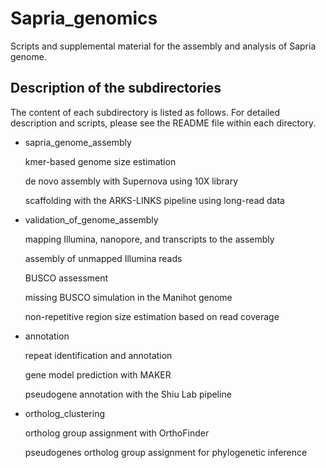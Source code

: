 # Sapria_genomics
Scripts and supplemental material for the assembly and analysis of Sapria genome.

Description of the subdirectories
----------------------
The content of each subdirectory is listed as follows. For detailed description and scripts, please see the README file within each directory.

- sapria_genome_assembly
  
  kmer-based genome size estimation
  
  de novo assembly with Supernova using 10X library
 
  scaffolding with the ARKS-LINKS pipeline using long-read data 
- validation_of_genome_assembly

  mapping Illumina, nanopore, and transcripts to the assembly
  
  assembly of unmapped Illumina reads
  
  BUSCO assessment
  
  missing BUSCO simulation in the Manihot genome
  
  non-repetitive region size estimation based on read coverage
  
- annotation
  
  repeat identification and annotation
  
  gene model prediction with MAKER
  
  pseudogene annotation with the Shiu Lab pipeline
- ortholog_clustering
  
  ortholog group assignment with OrthoFinder
  
  pseudogenes ortholog group assignment for phylogenetic inference
